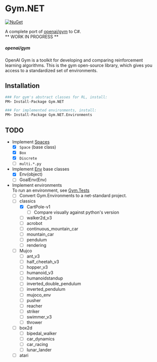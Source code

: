 # Gym.NET

[![NuGet](https://img.shields.io/nuget/dt/Gym.NET)](https://www.nuget.org/packages/Gym.NET)

A complete port of [openai/gym](https://github.com/openai/gym) to C#.<br>
** WORK IN PROGRESS ** 

##### openai/gym
OpenAI Gym is a toolkit for developing and comparing reinforcement learning algorithms. This is the gym open-source library, which gives you access to a standardized set of environments.

## Installation
```sh
### For gym's abstract classes for RL, install:
PM> Install-Package Gym.NET

### For implemented environments, install:
PM> Install-Package Gym.NET.Environments
```

## TODO
- Implement [Spaces](https://github.com/openai/gym/tree/master/gym/spaces)
  - [X] `Space` (base class)
  - [X] `Box`
  - [X] `Discrete`
  - [ ] `multi.*.py`

- Implement [Env](https://github.com/openai/gym/blob/master/gym/core.py) base classes
  - [X] Env(object)
  - [ ] GoalEnv(Env)

 - Implement environments<br>
    To run an environment, see [Gym.Tests](./tests/Gym.Tests/)
   - [ ] Convert Gym.Environments to a net-standard project.
   - [ ] classics
     - [X] CartPole-v1 
       - [ ] Compare visually against python's version
     - [ ] walker2d_v3
     - [ ] acrobot				
     - [ ] continuous_mountain_car
     - [ ] mountain_car		
     - [ ] pendulum			
     - [ ] rendering
   - [ ] Mujco
     - [ ] ant_v3						
     - [ ] half_cheetah_v3			
     - [ ] hopper_v3					
     - [ ] humanoid_v3				
     - [ ] humanoidstandup			
     - [ ] inverted_double_pendulum	
     - [ ] inverted_pendulum			
     - [ ] mujoco_env					
     - [ ] pusher						
     - [ ] reacher					
     - [ ] striker					
     - [ ] swimmer_v3					
     - [ ] thrower				
   - [ ] box2d
     - [ ] bipedal_walker
     - [ ] car_dynamics
     - [ ] car_racing
     - [ ] lunar_lander
   - [ ] atari
